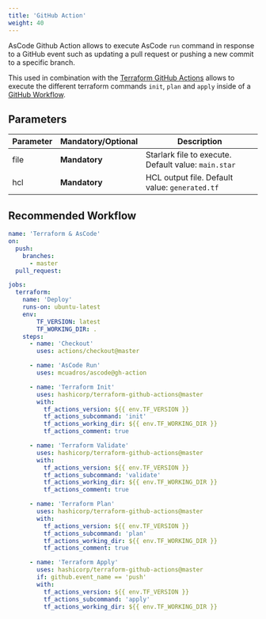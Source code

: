```yaml
---
title: 'GitHub Action'
weight: 40
---
```


AsCode Github Action allows to execute AsCode `run` command in response to a GitHub event such as updating a pull request or pushing a new commit to a specific branch.

This used in combination with the [Terraform GitHub Actions](https://www.terraform.io/docs/github-actions/getting-started.html) allows to execute the different terraform commands `init`, `plan` and `apply` inside of a [GitHub Workflow](https://help.github.com/en/actions/configuring-and-managing-workflows).

## Parameters

| Parameter | **Mandatory**/**Optional** | Description |
| --------- | -------- | ----------- |
| file | **Mandatory** | Starlark file to execute. Default value: `main.star` |
| hcl | **Mandatory** | HCL output file. Default value: `generated.tf` |

## Recommended Workflow


```yaml
name: 'Terraform & AsCode'
on:
  push:
    branches:
      - master
  pull_request:

jobs:
  terraform:
    name: 'Deploy'
    runs-on: ubuntu-latest
    env:
        TF_VERSION: latest
        TF_WORKING_DIR: .
    steps:
      - name: 'Checkout'
        uses: actions/checkout@master

      - name: 'AsCode Run'
        uses: mcuadros/ascode@gh-action

      - name: 'Terraform Init'
        uses: hashicorp/terraform-github-actions@master
        with:
          tf_actions_version: ${{ env.TF_VERSION }}
          tf_actions_subcommand: 'init'
          tf_actions_working_dir: ${{ env.TF_WORKING_DIR }}
          tf_actions_comment: true

      - name: 'Terraform Validate'
        uses: hashicorp/terraform-github-actions@master
        with:
          tf_actions_version: ${{ env.TF_VERSION }}
          tf_actions_subcommand: 'validate'
          tf_actions_working_dir: ${{ env.TF_WORKING_DIR }}
          tf_actions_comment: true

      - name: 'Terraform Plan'
        uses: hashicorp/terraform-github-actions@master
        with:
          tf_actions_version: ${{ env.TF_VERSION }}
          tf_actions_subcommand: 'plan'
          tf_actions_working_dir: ${{ env.TF_WORKING_DIR }}
          tf_actions_comment: true

      - name: 'Terraform Apply'
        uses: hashicorp/terraform-github-actions@master
        if: github.event_name == 'push'
        with:
          tf_actions_version: ${{ env.TF_VERSION }}
          tf_actions_subcommand: 'apply'
          tf_actions_working_dir: ${{ env.TF_WORKING_DIR }}
```